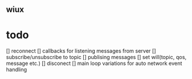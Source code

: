 ## wiux

# todo
[] reconnect
[] callbacks for listening messages from server
[] subscribe/unsubscribe to topic
[] publising messages
[] set will(topic, qos, message etc.)
[] disconect
[] main loop variations for auto network event handling

